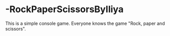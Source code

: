# -RockPaperScissorsByIliya
This is a simple console game. Everyone knows the game "Rock, paper and scissors".

